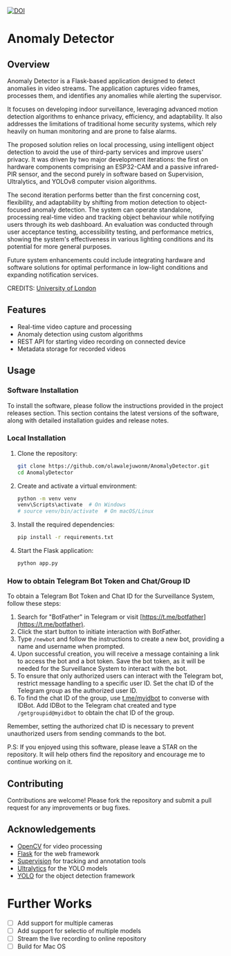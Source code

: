 [![DOI](https://zenodo.org/badge/807640991.svg)](https://zenodo.org/doi/10.5281/zenodo.13714360)

# Anomaly Detector

## Overview

Anomaly Detector is a Flask-based application designed to detect anomalies in video streams. The application captures video frames, processes them, and identifies any anomalies while alerting the supervisor.

It focuses on developing indoor surveillance, leveraging advanced motion detection algorithms to enhance privacy, efficiency, and adaptability. It also addresses the limitations of traditional home security systems, which rely heavily on human monitoring and are prone to false alarms.

The proposed solution relies on local processing, using intelligent object detection to avoid the use of third-party services and improve users' privacy. It was driven by two major development iterations: the first on hardware components comprising an ESP32-CAM and a passive infrared-PIR sensor, and the second purely in software based on Supervision, Ultralytics, and YOLOv8 computer vision algorithms.

The second iteration performs better than the first concerning cost, flexibility, and adaptability by shifting from motion detection to object-focused anomaly detection. The system can operate standalone, processing real-time video and tracking object behaviour while notifying users through its web dashboard. An evaluation was conducted through user acceptance testing, accessibility testing, and performance metrics, showing the system's effectiveness in various lighting conditions and its potential for more general purposes.

Future system enhancements could include integrating hardware and software solutions for optimal performance in low-light conditions and expanding notification services.

CREDITS: [University of London](https://www.london.ac.uk/study/courses/undergraduate/bsc-computer-science)

## Features

- Real-time video capture and processing
- Anomaly detection using custom algorithms
- REST API for starting video recording on connected device
- Metadata storage for recorded videos


## Usage

### Software Installation

To install the software, please follow the instructions provided in the project releases section. This section contains the latest versions of the software, along with detailed installation guides and release notes.

### Local Installation

1. Clone the repository:
    ```sh
    git clone https://github.com/olawalejuwonm/AnomalyDetector.git
    cd AnomalyDetector
    ```

2. Create and activate a virtual environment:
    ```sh
    python -m venv venv
    venv\Scripts\activate  # On Windows
    # source venv/bin/activate  # On macOS/Linux
    ```

3. Install the required dependencies:
    ```sh
    pip install -r requirements.txt
    ```

4. Start the Flask application:
    ```sh
    python app.py
    ```


### How to obtain Telegram Bot Token and Chat/Group ID

To obtain a Telegram Bot Token and Chat ID for the Surveillance System, follow these steps:

1. Search for "BotFather" in Telegram or visit [https://t.me/botfather](https://t.me/botfather).
2. Click the start button to initiate interaction with BotFather.
3. Type `/newbot` and follow the instructions to create a new bot, providing a name and username when prompted.
4. Upon successful creation, you will receive a message containing a link to access the bot and a bot token. Save the bot token, as it will be needed for the Surveillance System to interact with the bot.
5. To ensure that only authorized users can interact with the Telegram bot, restrict message handling to a specific user ID. Set the chat ID of the Telegram group as the authorized user ID.
6. To find the chat ID of the group, use [t.me/myidbot](https://t.me/myidbot) to converse with IDBot. Add IDBot to the Telegram chat created and type `/getgroupid@myidbot` to obtain the chat ID of the group.



Remember, setting the authorized chat ID is necessary to prevent unauthorized users from sending commands to the bot.

P.S:  If you enjoyed using this software, please leave a STAR on the repository. It will help others find the repository and encourage me to continue working on it.
 

## Contributing

Contributions are welcome! Please fork the repository and submit a pull request for any improvements or bug fixes.

<!-- ## License

This project is licensed under the MIT License. See the LICENSE file for details. -->

## Acknowledgements

- [OpenCV](https://opencv.org/) for video processing
- [Flask](https://flask.palletsprojects.com/) for the web framework
- [Supervision](https://github.com/your-repo/supervision) for tracking and annotation tools
- [Ultralytics](https://ultralytics.com/) for the YOLO models
- [YOLO](https://github.com/AlexeyAB/darknet) for the object detection framework


# Further Works
- [ ] Add support for multiple cameras
- [ ] Add support for selectio of multiple models
- [ ] Stream the live recording to online repository
- [ ] Build for Mac OS